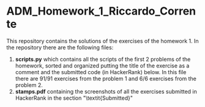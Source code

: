 # ADM_Homework_1_Riccardo_Corrente
This repository contains the solutions of the exercises of the homework 1. In the repository there are the following files:
1. **scripts.py** which contains all the scripts of the first 2 problems of the homework, sorted and organized putting the title of the exercise as a comment and the submitted code (in HackerRank) below. In this file there are 91/91 exercises from the problem 1 and 6/6 exercises from the problem 2.
2. **stamps.pdf**  containing the screenshots of all the exercises submitted in HackerRank in the section "\textit{Submitted}"
